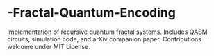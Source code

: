 # -Fractal-Quantum-Encoding
Implementation of recursive quantum fractal systems. Includes QASM circuits, simulation code, and arXiv companion paper. Contributions welcome under MIT License.  
